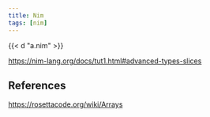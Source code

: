 ```yaml
---
title: Nim
tags: [nim]
---
```


{{< d "a.nim" >}}

<https://nim-lang.org/docs/tut1.html#advanced-types-slices>

## References

<https://rosettacode.org/wiki/Arrays>

